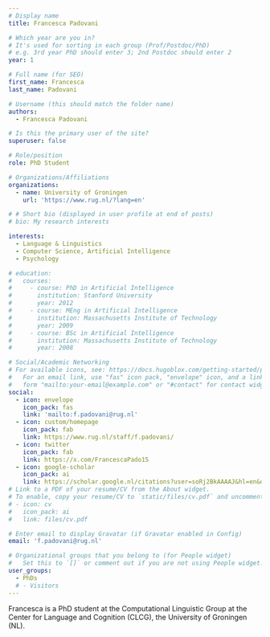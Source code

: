 ```yaml
---
# Display name
title: Francesca Padovani

# Which year are you in?
# It's used for sorting in each group (Prof/Postdoc/PhD)
# e.g. 3rd year PhD should enter 3; 2nd Postdoc should enter 2
year: 1

# Full name (for SEO)
first_name: Francesca
last_name: Padovani

# Username (this should match the folder name)
authors:
  - Francesca Padovani

# Is this the primary user of the site?
superuser: false

# Role/position
role: PhD Student

# Organizations/Affiliations
organizations:
  - name: University of Groningen
    url: 'https://www.rug.nl/?lang=en'

# # Short bio (displayed in user profile at end of posts)
# bio: My research interests 

interests:
  - Language & Linguistics
  - Computer Science, Artificial Intelligence
  - Psychology

# education:
#   courses:
#     - course: PhD in Artificial Intelligence
#       institution: Stanford University
#       year: 2012
#     - course: MEng in Artificial Intelligence
#       institution: Massachusetts Institute of Technology
#       year: 2009
#     - course: BSc in Artificial Intelligence
#       institution: Massachusetts Institute of Technology
#       year: 2008

# Social/Academic Networking
# For available icons, see: https://docs.hugoblox.com/getting-started/page-builder/#icons
#   For an email link, use "fas" icon pack, "envelope" icon, and a link in the
#   form "mailto:your-email@example.com" or "#contact" for contact widget.
social:
  - icon: envelope
    icon_pack: fas
    link: 'mailto:f.padovani@rug.nl'
  - icon: custom/homepage
    icon_pack: fab
    link: https://www.rug.nl/staff/f.padovani/
  - icon: twitter
    icon_pack: fab
    link: https://x.com/FrancescaPado15
  - icon: google-scholar
    icon_pack: ai
    link: https://scholar.google.nl/citations?user=soRj2BkAAAAJ&hl=en&oi=ao
# Link to a PDF of your resume/CV from the About widget.
# To enable, copy your resume/CV to `static/files/cv.pdf` and uncomment the lines below.
# - icon: cv
#   icon_pack: ai
#   link: files/cv.pdf

# Enter email to display Gravatar (if Gravatar enabled in Config)
email: 'f.padovani@rug.nl'

# Organizational groups that you belong to (for People widget)
#   Set this to `[]` or comment out if you are not using People widget.
user_groups:
  - PhDs
  # - Visitors
---
```


Francesca is a PhD student at the Computational Linguistic Group at the Center for Language and Cognition (CLCG), the University of Groningen (NL).